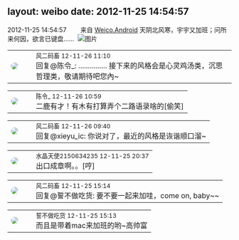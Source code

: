 layout: weibo
date: 2012-11-25 14:54:57
---
<meta name="referrer" content="no-referrer" />

2012-11-25 14:54:57  &nbsp;&nbsp;&nbsp;&nbsp;&nbsp;&nbsp; 来自 <a href="http://app.weibo.com/t/feed/l4RWD" rel="nofollow">Weico.Android</a>
天阴北风寒，宇宇又加班；问所来何因，欲言已键盘…… ​​​
![图片](https://ww4.sinaimg.cn/large/6d2a6003jw1dz7ampmkrtj.jpg)

<table style="width: 100%;">
  <tr>
    <td style="width: 40px;"><img style="border-radius:50%" src="https://tva3.sinaimg.cn/crop.0.0.639.639.50/6d2a6003jw8f3idy69w2gj20hs0hrt9g.jpg?KID=imgbed,tva&Expires=1624465780&ssig=TgbU8s5%2FHK"></td>
    <td colspan="2"><small>风二码畜 12-11-26 11:10</small><br/>回复@陈令_: ............... 接下来的风格会是心灵鸡汤类，沉思哲理类，敬请期待吧您內~</td>
  </tr>
</table>

<table style="width: 100%;">
  <tr>
    <td style="width: 40px;"><img style="border-radius:50%" src="https://tva2.sinaimg.cn/crop.0.0.180.180.50/6ccc9e5fjw1e8qgp5bmzyj2050050aa8.jpg?KID=imgbed,tva&Expires=1624465780&ssig=%2B9nJD5WrLg"></td>
    <td colspan="2"><small>陈令_ 12-11-26 10:59</small><br/>二鹿有才！有木有打算弄个二路语录啥的[偷笑]</td>
  </tr>
</table>

<table style="width: 100%;">
  <tr>
    <td style="width: 40px;"><img style="border-radius:50%" src="https://tva3.sinaimg.cn/crop.0.0.639.639.50/6d2a6003jw8f3idy69w2gj20hs0hrt9g.jpg?KID=imgbed,tva&Expires=1624465780&ssig=TgbU8s5%2FHK"></td>
    <td colspan="2"><small>风二码畜 12-11-26 09:40</small><br/>回复@xieyu_ic: 你说对了，最近的风格是诙谐顺口溜~</td>
  </tr>
</table>

<table style="width: 100%;">
  <tr>
    <td style="width: 40px;"><img style="border-radius:50%" src="https://tva1.sinaimg.cn/crop.0.0.80.80.50/803012fbjw8f6z12p78p3j2028028q2p.jpg?KID=imgbed,tva&Expires=1624465780&ssig=ddtXsvg5jb"></td>
    <td colspan="2"><small>水晶天使2150634235 12-11-25 20:37</small><br/>出口成章啊。。[哼]</td>
  </tr>
</table>

<table style="width: 100%;">
  <tr>
    <td style="width: 40px;"><img style="border-radius:50%" src="https://tva3.sinaimg.cn/crop.0.0.639.639.50/6d2a6003jw8f3idy69w2gj20hs0hrt9g.jpg?KID=imgbed,tva&Expires=1624465780&ssig=TgbU8s5%2FHK"></td>
    <td colspan="2"><small>风二码畜 12-11-25 15:14</small><br/>回复@誓不做吃货: 要不要一起来加哇，come on, baby~~</td>
  </tr>
</table>

<table style="width: 100%;">
  <tr>
    <td style="width: 40px;"><img style="border-radius:50%" src="https://tva1.sinaimg.cn/crop.0.0.640.640.50/86f7338fjw8edkav0whx0j20hs0hswfv.jpg?KID=imgbed,tva&Expires=1624465780&ssig=XD9Adb%2B1Lf"></td>
    <td colspan="2"><small>誓不做吃货 12-11-25 15:13</small><br/>而且是带着mac来加班的哟~高帅富</td>
  </tr>
</table>
